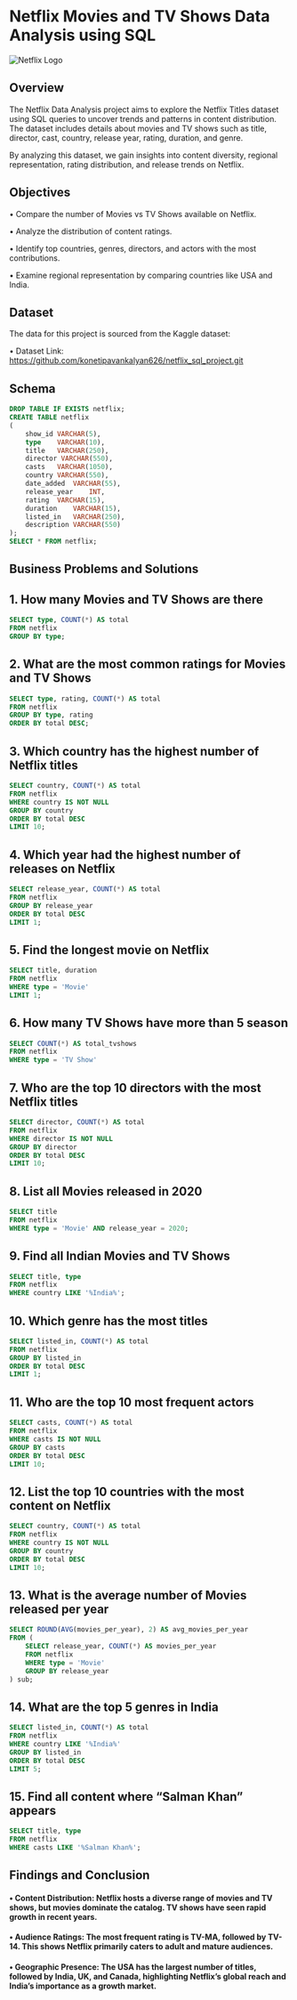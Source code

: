 # Netflix Movies and TV Shows Data Analysis using SQL

![Netflix Logo](https://github.com/konetipavankalyan626/netflix_sql_project/blob/main/netflix.jpg)

## Overview

The Netflix Data Analysis project aims to explore the Netflix Titles dataset using SQL queries to uncover trends and patterns in content distribution. The dataset includes details about movies and TV shows such as title, director, cast, country, release year, rating, duration, and genre.

By analyzing this dataset, we gain insights into content diversity, regional representation, rating distribution, and release trends on Netflix.

## Objectives

• Compare the number of Movies vs TV Shows available on Netflix.

• Analyze the distribution of content ratings.

• Identify top countries, genres, directors, and actors with the most contributions.

• Examine regional representation by comparing countries like USA and India.

## Dataset

The data for this project is sourced from the Kaggle dataset:

• Dataset Link: https://github.com/konetipavankalyan626/netflix_sql_project.git

## Schema

```sql
DROP TABLE IF EXISTS netflix;
CREATE TABLE netflix
(
	show_id	VARCHAR(5),
	type    VARCHAR(10),
	title	VARCHAR(250),
	director VARCHAR(550),
	casts	VARCHAR(1050),
	country	VARCHAR(550),
	date_added	VARCHAR(55),
	release_year	INT,
	rating	VARCHAR(15),
	duration	VARCHAR(15),
	listed_in	VARCHAR(250),
	description VARCHAR(550)
);
SELECT * FROM netflix;
```
## Business Problems and Solutions

## 1. How many Movies and TV Shows are there
```sql
SELECT type, COUNT(*) AS total
FROM netflix
GROUP BY type;
```

## 2. What are the most common ratings for Movies and TV Shows
```sql
SELECT type, rating, COUNT(*) AS total
FROM netflix 
GROUP BY type, rating
ORDER BY total DESC;
```

## 3. Which country has the highest number of Netflix titles
```sql
SELECT country, COUNT(*) AS total
FROM netflix 
WHERE country IS NOT NULL
GROUP BY country
ORDER BY total DESC
LIMIT 10;
```

## 4. Which year had the highest number of releases on Netflix 
```sql
SELECT release_year, COUNT(*) AS total
FROM netflix
GROUP BY release_year
ORDER BY total DESC
LIMIT 1;
```

## 5. Find the longest movie on Netflix
```sql
SELECT title, duration
FROM netflix
WHERE type = 'Movie'
LIMIT 1;
```

## 6. How many TV Shows have more than 5 season
```sql
SELECT COUNT(*) AS total_tvshows
FROM netflix
WHERE type = 'TV Show'
```

## 7. Who are the top 10 directors with the most Netflix titles
```sql
SELECT director, COUNT(*) AS total
FROM netflix
WHERE director IS NOT NULL
GROUP BY director
ORDER BY total DESC
LIMIT 10;
```

## 8. List all Movies released in 2020
```sql
SELECT title
FROM netflix
WHERE type = 'Movie' AND release_year = 2020;
```

## 9. Find all Indian Movies and TV Shows
```sql
SELECT title, type
FROM netflix
WHERE country LIKE '%India%';
```

## 10. Which genre has the most titles
```sql
SELECT listed_in, COUNT(*) AS total
FROM netflix
GROUP BY listed_in
ORDER BY total DESC
LIMIT 1;
```

## 11. Who are the top 10 most frequent actors
```sql
SELECT casts, COUNT(*) AS total
FROM netflix
WHERE casts IS NOT NULL
GROUP BY casts
ORDER BY total DESC
LIMIT 10;
```

## 12. List the top 10 countries with the most content on Netflix
```sql
SELECT country, COUNT(*) AS total
FROM netflix
WHERE country IS NOT NULL
GROUP BY country
ORDER BY total DESC
LIMIT 10;
```

## 13. What is the average number of Movies released per year
```sql
SELECT ROUND(AVG(movies_per_year), 2) AS avg_movies_per_year
FROM (
    SELECT release_year, COUNT(*) AS movies_per_year
    FROM netflix
    WHERE type = 'Movie'
    GROUP BY release_year
) sub;
```

## 14. What are the top 5 genres in India
```sql
SELECT listed_in, COUNT(*) AS total
FROM netflix
WHERE country LIKE '%India%'
GROUP BY listed_in
ORDER BY total DESC
LIMIT 5;
```

## 15. Find all content where “Salman Khan” appears
```sql
SELECT title, type
FROM netflix
WHERE casts LIKE '%Salman Khan%';
```
## Findings and Conclusion

#### • Content Distribution: Netflix hosts a diverse range of movies and TV shows, but movies dominate the catalog. TV shows have seen rapid growth in recent years.

#### • Audience Ratings: The most frequent rating is TV-MA, followed by TV-14. This shows Netflix primarily caters to adult and mature audiences.

#### • Geographic Presence: The USA has the largest number of titles, followed by India, UK, and Canada, highlighting Netflix’s global reach and India’s importance as a growth market.





















	
	
	
